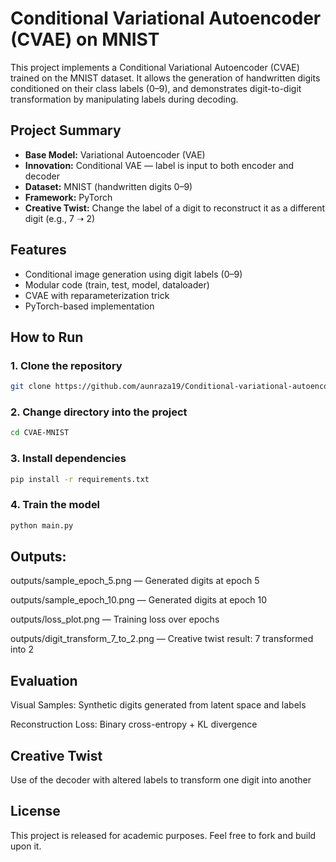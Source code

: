 # Conditional Variational Autoencoder (CVAE) on MNIST

This project implements a Conditional Variational Autoencoder (CVAE) trained on the MNIST dataset. It allows the generation of handwritten digits conditioned on their class labels (0–9), and demonstrates digit-to-digit transformation by manipulating labels during decoding.

##  Project Summary
- **Base Model:** Variational Autoencoder (VAE)
- **Innovation:** Conditional VAE — label is input to both encoder and decoder
- **Dataset:** MNIST (handwritten digits 0–9)
- **Framework:** PyTorch
- **Creative Twist:** Change the label of a digit to reconstruct it as a different digit (e.g., 7 ➝ 2)


##  Features
- Conditional image generation using digit labels (0–9)
- Modular code (train, test, model, dataloader)
- CVAE with reparameterization trick
- PyTorch-based implementation

## How to Run

### 1. Clone the repository
```bash
git clone https://github.com/aunraza19/Conditional-variational-autoencoder.git
```
### 2. Change directory into the project
```bash
cd CVAE-MNIST
```
### 3. Install dependencies
```bash
pip install -r requirements.txt
```
### 4. Train the model
```bash
python main.py
```
## Outputs:
outputs/sample_epoch_5.png — Generated digits at epoch 5

outputs/sample_epoch_10.png — Generated digits at epoch 10

outputs/loss_plot.png — Training loss over epochs

outputs/digit_transform_7_to_2.png — Creative twist result: 7 transformed into 2

 ## Evaluation
 Visual Samples:
Synthetic digits generated from latent space and labels

 Reconstruction Loss:
Binary cross-entropy + KL divergence

 ## Creative Twist
Use of the decoder with altered labels to transform one digit into another

## License
This project is released for academic purposes. Feel free to fork and build upon it.

